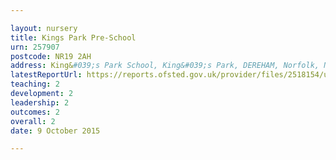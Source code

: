 ```yaml
---

layout: nursery
title: Kings Park Pre-School
urn: 257907
postcode: NR19 2AH
address: King&#039;s Park School, King&#039;s Park, DEREHAM, Norfolk, NR19 2AH
latestReportUrl: https://reports.ofsted.gov.uk/provider/files/2518154/urn/257907.pdf
teaching: 2
development: 2
leadership: 2
outcomes: 2
overall: 2
date: 9 October 2015

---
```

